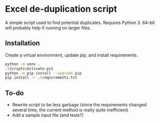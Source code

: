 # Excel de-duplication script

A simple script used to find potential duplicates. Requires Python 3. 64-bit will probably help if running on larger files. 

## Installation

Create a virtual environment, update pip, and install requirements.

```bash
python -m venv .
.\Scripts\Activate.ps1
python -m pip install --upgrade pip
pip install -r .\requirements.txt
```

## To-do

* Rewrite script to be less garbage (since the requirements changed several time, the current method is really quite inefficient)
* Add a sample input file (and tests?)
